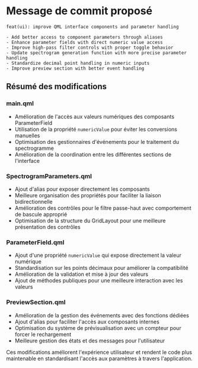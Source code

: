 # Message de commit proposé

```
feat(ui): improve QML interface components and parameter handling

- Add better access to component parameters through aliases
- Enhance parameter fields with direct numeric value access
- Improve high-pass filter controls with proper toggle behavior
- Update spectrogram generation function with more precise parameter handling
- Standardize decimal point handling in numeric inputs
- Improve preview section with better event handling
```

## Résumé des modifications

### main.qml
- Amélioration de l'accès aux valeurs numériques des composants ParameterField
- Utilisation de la propriété `numericValue` pour éviter les conversions manuelles
- Optimisation des gestionnaires d'événements pour le traitement du spectrogramme
- Amélioration de la coordination entre les différentes sections de l'interface

### SpectrogramParameters.qml
- Ajout d'alias pour exposer directement les composants
- Meilleure organisation des propriétés pour faciliter la liaison bidirectionnelle
- Amélioration des contrôles pour le filtre passe-haut avec comportement de bascule approprié
- Optimisation de la structure du GridLayout pour une meilleure présentation des contrôles

### ParameterField.qml
- Ajout d'une propriété `numericValue` qui expose directement la valeur numérique
- Standardisation sur les points décimaux pour améliorer la compatibilité
- Amélioration de la validation et mise à jour des valeurs
- Ajout de méthodes publiques pour une meilleure interaction avec les valeurs

### PreviewSection.qml
- Amélioration de la gestion des événements avec des fonctions dédiées
- Ajout d'alias pour faciliter l'accès aux composants internes
- Optimisation du système de prévisualisation avec un compteur pour forcer le rechargement
- Meilleure gestion des états et des messages pour l'utilisateur

Ces modifications améliorent l'expérience utilisateur et rendent le code plus maintenable en standardisant l'accès aux paramètres à travers l'application.